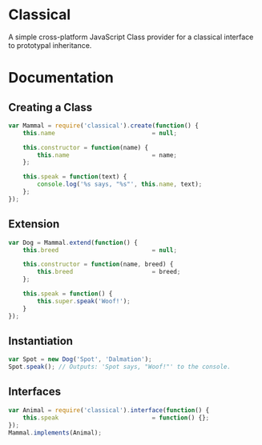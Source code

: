 # Classical
A simple cross-platform JavaScript Class provider for a classical interface to prototypal inheritance.

# Documentation
## Creating a Class
```javascript
var Mammal = require('classical').create(function() {
    this.name                           = null;

    this.constructor = function(name) {
        this.name                       = name;
    };

    this.speak = function(text) {
        console.log('%s says, "%s"', this.name, text);
    };
});
```

## Extension
```javascript
var Dog = Mammal.extend(function() {
    this.breed                          = null;

    this.constructor = function(name, breed) {
        this.breed                      = breed;
    };

    this.speak = function() {
        this.super.speak('Woof!');
    }
});
```

## Instantiation
```javascript
var Spot = new Dog('Spot', 'Dalmation');
Spot.speak(); // Outputs: 'Spot says, "Woof!"' to the console.
```

## Interfaces
```javascript
var Animal = require('classical').interface(function() {
    this.speak                          = function() {};
});
Mammal.implements(Animal);
```
